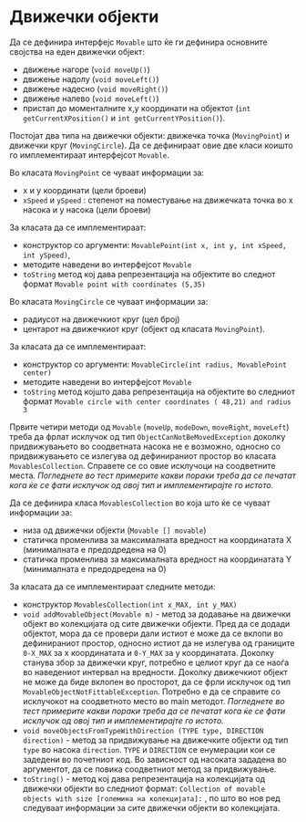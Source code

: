 # Движечки објекти

Да се дефинира интерфејс `Movable` што ќе ги дефинира основните својства на еден движечки објект:

- движење нагоре (`void moveUp()`)
- движење надолу (`void moveLeft()`)
- движење надесно (`void moveRight()`)
- движење налево (`void moveLeft()`)
- пристап до моменталните x,y координати на објектот (`int getCurrentXPosition()` и `int getCurrentYPosition()`).

Постојат два типа на движечки објекти: движечка точка (`MovingPoint`) и движечки круг (`MovingCircle`). Да се дефинираат
овие две класи коишто го имплементираат интерфејсот `Movable`.

Во класата `MovingPoint` се чуваат информации за:

- x и y координати (цели броеви)
- `xSpeed` и `ySpeed` : степенот на поместување на движечката точка во x насока и y насока (цели броеви)

За класата да се имплементираат:

- конструктор со аргументи: `MovablePoint(int x, int y, int xSpeed, int ySpeed)`,
- методите наведени во интерфејсот `Movable`
- `toString` метод кој дава репрезентација на објектите во следнот формат `Movable point with coordinates (5,35)`

Во класата `MovingCircle` се чуваат информации за:

- радиусот на движечкиот круг (цел број)
- центарот на движечкиот круг (објект од класата `MovingPoint`).

За класата да се имплементираат:

- конструктор со аргументи: `MovableCircle(int radius, MovablePoint center)`
- методите наведени во интерфејсот `Movable`
- `toString` метод којшто дава репрезентација на објектите во следниот формат `Movable circle with center coordinates (
  48,21) and radius 3`

Првите четири методи од `Movable` (`moveUp`, `modeDown`, `moveRight`, `moveLeft`) треба да фрлат исклучок од тип
`ObjectCanNotBeMovedException` доколку придвижувањето во соодветната насока не е возможно, односно со придвижувањето се
излегува од дефинираниот простор во класата `MovablesCollection`. Справете се со овие исклучоци на соодветните места.
_Погледнете во тест примерите какви пораки треба да се печатат кога ќе се фати исклучок од овој тип и имплементирајте го
истото._

Да се дефинира класа `MovablesCollection` во која што ќе се чуваат информации за:

- низа од движечки објекти (`Movable [] movable`)
- статичка променлива за максималната вредност на координатата X (минималната е предодредена на 0)
- статичка променлива за максималната вредност на координатата Y (минималната е предодредена на 0)

За класата да се имплементираат следните методи:

- конструктор `MovablesCollection(int x_MAX, int y_MAX)`
- `void addMovableObject(Movable m)` - метод за додавање на движечки објект во колекцијата од сите движечки објекти.
  Пред да се додади објектот, мора да се провери дали истиот е може да се вклопи во дефинираниот простор, односно истиот
  да не излегува од границите `0-X_MAX` за x координатата и `0-Y_MAX` за y координатата. Доколку станува збор за
  движечки круг, потребно е целиот круг да се наоѓа во наведениот интервал на вредности. Доколку движечкиот објект не
  може да биде вклопен во просторот, да се фрли исклучок од тип `MovableObjectNotFittableException`. Потребно е да се
  справите со исклучокот на соодветното место во main методот. _Погледнете во тест примерите какви пораки треба да се
  печатат кога ќе се фати исклучок од овој тип и имплементирајте го истото._
- `void moveObjectsFromTypeWithDirection (TYPE type, DIRECTION direction)` - метод за придвижување на движечките објекти
  од тип `type` во насока `direction`. `TYPE` и `DIRECTION` се енумерации кои се задедени во почетниот код. Во зависност
  од насоката зададена во аргументот, да се повика соодветниот метод за придвижување.
- `toString()` - метод кој дава репрезентација на колекцијата од движечки објекти во следниот
  формат: `Collection of movable objects with size [големина на колекцијата]:` , по што во нов ред следуваат информации
  за сите движечки објекти во колекцијата.